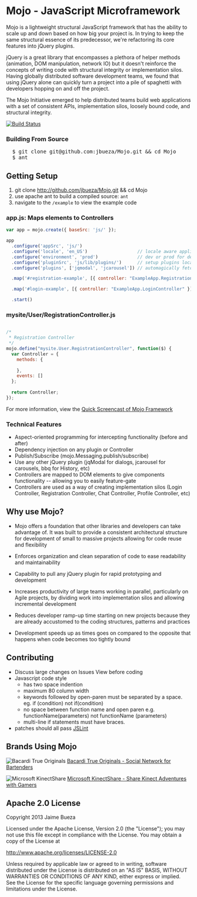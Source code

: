 # Mojo - JavaScript Microframework

Mojo is a lightweight structural JavaScript framework that has the ability to scale up and down based on how big your project is.  In trying to keep the same structural essence of its predecessor, we're refactoring its core features into jQuery plugins.

jQuery is a great library that encompasses a plethora of helper methods (animation, DOM manipulation, network IO) but it doesn't reinforce the concepts of writing code with structural integrity or implementation silos. Having globally distributed software development teams, we found that using jQuery alone can quickly turn a project into a pile of spaghetti with developers hopping on and off the project.

The Mojo Initiative emerged to help distributed teams build web applications with a set of consistent APIs, implementation silos, loosely bound code, and structural integrity.

[![Build Status](https://travis-ci.org/jbueza/Mojo.png?branch=master)](https://travis-ci.org/jbueza/Mojo)

### Building From Source

<pre>
  $ git clone git@github.com:jbueza/Mojo.git &amp;&amp; cd Mojo
  $ ant
</pre>

## Getting Setup

1. git clone http://github.com/jbueza/Mojo.git && cd Mojo
2. use apache ant to build a compiled source: <code>ant</code>
3. navigate to the <code>/example</code> to view the example code

### app.js: Maps elements to Controllers

``` javascript
var app = mojo.create({ baseSrc: 'js/' });

app
  .configure('appSrc', 'js/')
  .configure('locale', 'en_US')                   // locale aware applications! (load different languages)
  .configure('environment', 'prod')               // dev or prod for debugging mode!
  .configure('pluginSrc', 'js/lib/plugins/')      // setup plugins location directory
  .configure('plugins', ['jqmodal', 'jcarousel']) // automagically fetch my jQuery plugins!

  .map('#registration-example', [{ controller: "ExampleApp.RegistrationController", params: { user: 123, firstName: "Johnson" }} ])

  .map('#login-example', [{ controller: "ExampleApp.LoginController" }])

  .start()
```

### mysite/User/RegistrationController.js

```javascript

/*
 * Registration Controller
 */
mojo.define("mysite.User.RegistrationController", function($) {
  var Controller = {
    methods: {
      
    },
    events: []
  };
  
  return Controller;
});
```

For more information, view the [Quick Screencast of Mojo Framework](http://vimeo.com/22070574)

### Technical Features

* Aspect-oriented programming for intercepting functionality (before and after)
* Dependency injection on any plugin or Controller
* Publish/Subscribe (mojo.Messaging.publish/subscribe)
* Use any other jQuery plugin (jqModal for dialogs, jcarousel for carousels, bbq for History, etc)
* Controllers are mapped to DOM elements to give components functionality -- allowing you to easily feature-gate
* Controllers are used as a way of creating implementation silos (Login Controller, Registration Controller, Chat Controller, Profile Controller, etc)

## Why use Mojo?

* Mojo offers a foundation that other libraries and developers can take advantage of. It was built to provide a consistent architectural structure for development of small to massive projects allowing for code reuse and flexibility

* Enforces organization and clean separation of code to ease readability and maintainability

* Capability to pull any jQuery plugin for rapid prototyping and development
 
* Increases productivity of large teams working in parallel, particularly on Agile projects, by dividing work into implementation silos and allowing incremental development

* Reduces developer ramp-up time starting on new projects because they are already accustomed to the coding structures, patterns and practices

* Development speeds up as times goes on compared to the opposite that happens when code becomes too tightly bound

## Contributing

* Discuss large changes on Issues View before coding
* Javascript code style
  * has two space indention
  * maximum 80 column width
  * keywords followed by open-paren must be separated by a space. eg. if (condition) not if(condition)
  * no space between function name and open paren e.g. functionName(parameters) not functionName (parameters)
  * multi-line if statements must have braces.
* patches should all pass [JSLint](http://jslint.com) 

## Brands Using Mojo

![Bacardi True Originals](https://f.cloud.github.com/assets/25766/2274301/805f200c-9f1a-11e3-8088-4f371bab492e.png)
[Bacardi True Originals - Social Network for Bartenders](http://www.trueoriginals.com)

![Microsoft KinectShare](https://f.cloud.github.com/assets/25766/2274302/806faf30-9f1a-11e3-9049-c517999163eb.png)
[Microsoft KinectShare - Share Kinect Adventures with Gamers](https://kinectshare.com/)


## Apache 2.0 License

Copyright 2013 Jaime Bueza

Licensed under the Apache License, Version 2.0 (the "License"); you may not use this file except in compliance with the License. You may obtain a copy of the License at

http://www.apache.org/licenses/LICENSE-2.0

Unless required by applicable law or agreed to in writing, software distributed under the License is distributed on an "AS IS" BASIS, WITHOUT WARRANTIES OR CONDITIONS OF ANY KIND, either express or implied. See the License for the specific language governing permissions and limitations under the License.
